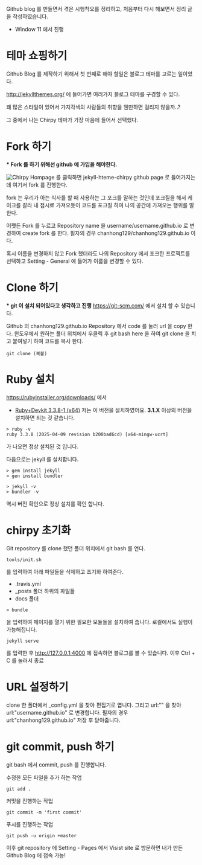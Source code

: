 Github blog 를 만들면서 겪은 시행착오를 정리하고, 처음부터 다시 해보면서 정리 글을 작성하였습니다.
 - Window 11 에서 진행

# 테마 쇼핑하기
Github Blog 를 제작하기 위해서 첫 번째로 해야 할일은 블로그 테마를 고르는 일이었다. 

http://jekyllthemes.org/ 에 들어가면 여러가지 블로그 테마를 구경할 수 있다. 

꽤 많은 스타일이 있어서 가지각색의 사람들의 취향을 웬만하면 걸리지 않을까..?

그 중에서 나는 Chirpy 테마가 가장 마음에 들어서 선택했다.

# Fork 하기
**\* Fork 를 하기 위해선 github 에 가입을 해야한다.**

![Chirpy](https://ibb.co/CfMgMM1)
Hompage 를 클릭하면 jekyll-hteme-chirpy github page 로 들어가지는데 여기서 fork 를 진행한다.

fork 는 우리가 아는 식사를 할 때 사용하는 그 포크를 말하는 것인데
포크질을 해서 케이크를 갈라 내 접시로 가져오듯이 코드를 포크질 하여 나의 공간에 가져오는 행위를 말한다.

어쨋든 Fork 를 누르고 Repository name 을 username/username.github.io 로 변경하여 create fork 를 한다.
필자의 경우 chanhong129/chanhong129.github.io 이다.

혹시 이름을 변경하지 않고 Fork 했더라도 나의 Repository 에서 포크한 프로젝트를 선택하고 Setting - General 에 들어가 이름을 변경할 수 있다.

# Clone 하기
**\* git 이 설치 되어있다고 생각하고 진행**
https://git-scm.com/ 에서 설치 할 수 있습니다.

Github 의 chanhong129.github.io Repository 에서 code 를 눌러 url 을 copy 한다.
윈도우에서 원하는 폴더 위치에서 우클릭 후 git bash here 을 하여
git clone 을 치고 붙여넣기 하여 코드를 복사 한다.
```git
git clone (복붙)
```

# Ruby 설치
https://rubyinstaller.org/downloads/ 에서
-   [Ruby+Devkit 3.3.8-1 (x64)](https://github.com/oneclick/rubyinstaller2/releases/download/RubyInstaller-3.3.8-1/rubyinstaller-devkit-3.3.8-1-x64.exe)
저는 이 버전을 설치하였어요.
**3.1.X** 이상의 버전을 설치하면 되는 것 같습니다.

```shell
> ruby -v
ruby 3.3.8 (2025-04-09 revision b200bad6cd) [x64-mingw-ucrt]
```
가 나오면 정상 설치된 것 입니다.

다음으로는 jekyll 를 설치합니다.
```shell
> gem install jekyll
> gen install bundler
```
```
> jekyll -v
> bundler -v
```
역시 버전 확인으로 정상 설치를 확인 합니다.

# chirpy 초기화
Git repository 를 clone 했던 폴더 위치에서 git bash 를 연다.
```
tools/init.sh
```
를 입력하여 아래 파일들을 삭제하고 초기화 하여준다.
- .travis.yml
- _posts 폴더 하위의 파일들
- docs 폴더

```
> bundle
```
을 입력하여 페이지를 열기 위한 필요한 모듈들을 설치하여 줍니다.
로컬에서도 실행이 가능해집니다.
```
jekyll serve
```
를 입력한 후 http://127.0.0.1:4000 에 접속하면 블로그를 볼 수 있습니다.
이후 Ctrl +  C 를 눌러서 종료

# URL 설정하기
clone 한 폴더에서 _config.yml 을 찾아 편집기로 엽니다.
그리고 url:"" 을 찾아
url:"username.github.io" 로 변경합니다.
필자의 경우 url:"chanhong129.github.io"
저장 후 닫아줍니다.

# git commit, push 하기
git bash 에서 commit, push 를 진행합니다.

수정한 모든 파일을 추가 하는 작업
```
git add .
```

커밋을 진행하는 작업
```
git commit -m 'first commit'
```

푸시를 진행하는 작업
```
git push -u origin +master
```

이후 git repository 에 Setting - Pages 에서 Visist site 로 방문하면 내가 만든 Github Blog 에 접속 가능!

